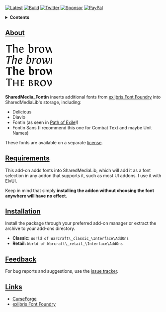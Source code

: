 [![Latest][Badge-Latest]][Latest]
[![Build][SVG-Build]][Build]
[![Twitter][SVG-Twitter]][Twitter]
[![Sponsor][SVG-Sponsor]][Sponsor]
[![PayPal][SVG-PayPal]][PayPal]

<details>
<summary><strong>Contents</strong></summary><p>

- [About](#About "Go to About")
- [Requirements](#Requirements "Go to Requirements")
- [Installation](#Installation "Go to Installation")
- [Feedback](#Feedback "Go to Feedback")
- [Links](#Links "Go to Links")

</p>
</details>

## [About][Top]

<img src=".docs/Logo.png" width="150" alt="Logo">

**SharedMedia_Fontin** inserts additional fonts from [exljbris Font Foundry][exljbris] into SharedMediaLib's storage, including:

- Delicious
- Diavlo
- Fontin (as seen in [Path of Exile](https://www.pathofexile.com/forum/view-thread/52060)!)
- Fontin Sans (I recommend this one for Combat Text and maybe Unit Names)

These fonts are available on a separate [license](https://www.exljbris.com/eula.html).

## [Requirements][Top]

This add-on adds fonts into SharedMediaLib, which will add it as a font selection in any addon that supports it, such as most UI addons. I use it with ElvUI.

Keep in mind that simply **installing the addon without choosing the font anywhere will have no effect**.

## [Installation][Top]

Install the package through your preferred add-on manager or extract the archive to your add-ons directory.

- **Classic:** `World of Warcraft\_classic_\Interface\AddOns`
- **Retail:** `World of Warcraft\_retail_\Interface\AddOns`

## [Feedback][Top]

For bug reports and suggestions, use the [issue tracker].

## [Links][Top]

- [CurseForge][CurseForge]
- [exljbris Font Foundry][exljbris]

[Links]: #

[Latest]: https://github.com/dlecina/SharedMedia_Fontin/releases (Latest Release)
[Build]: https://github.com/dlecina/SharedMedia_Fontin/actions?query=workflow%3ARelease (Build Status)
[Twitter]: https://twitter.com/alllucky7s (Follow on Twitter)
[Sponsor]: https://github.com/sponsors/dlecina (Sponsor on GitHub)
[PayPal]: https://www.paypal.me/dlecina (Donate via PayPal)

[World of Warcraft]: https://worldofwarcraft.com (World of Warcraft)

[Issue Tracker]: https://github.com/dlecina/SharedMedia_Fontin/issues (Report an Issue)

[CurseForge]: https://www.curseforge.com/wow/addons/sharedmedia_fontin (View on CurseForge)
[GitHub]: https://github.com/dlecina/SharedMedia_Fontin (View on GitHub)

[exljbris]: https://www.exljbris.com/ (exljbris Font Foundry)

[Top]: #Top (Top of the Page)

[Images]: #

[Badge-Latest]: https://img.shields.io/github/v/release/dlecina/SharedMedia_Fontin?include_prereleases&label=Latest&style=flat-square
[SVG-Build]: https://img.shields.io/github/workflow/status/dlecina/SharedMedia_Fontin/Release?label=Build&logo=github&logoColor=fff&style=flat-square
[SVG-Twitter]: https://img.shields.io/badge/Twitter-1DA1F2?logo=twitter&logoColor=fff&style=flat-square
[SVG-Sponsor]: https://img.shields.io/badge/Sponsor-555?logo=github&logoColor=fff&style=flat-square
[SVG-PayPal]: https://img.shields.io/endpoint?url=https://www.stormfx.com/img/svg/paypal.json
